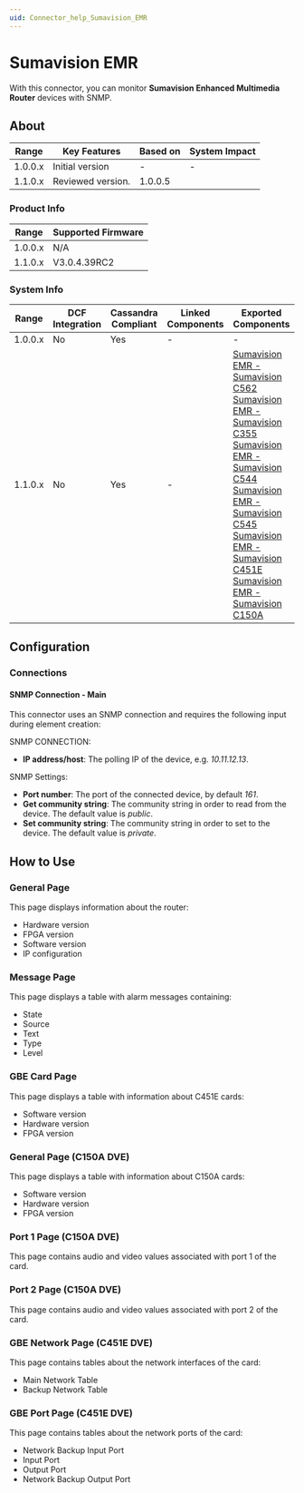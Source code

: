 ```yaml
---
uid: Connector_help_Sumavision_EMR
---
```


# Sumavision EMR

With this connector, you can monitor **Sumavision Enhanced Multimedia Router** devices with SNMP.

## About

| Range   | Key Features      | Based on | System Impact |
|---------|-------------------|----------|---------------|
| 1.0.0.x | Initial version   | -        | -             |
| 1.1.0.x | Reviewed version. | 1.0.0.5  |               |

### Product Info

| Range     | Supported Firmware     |
|-----------|------------------------|
| 1.0.0.x   | N/A                    |
| 1.1.0.x   | V3.0.4.39RC2           |

### System Info

| Range | DCF Integration | Cassandra Compliant | Linked Components | Exported Components |
|--|--|--|--|--|
| 1.0.0.x | No | Yes | - | - |
| 1.1.0.x | No | Yes | - | [Sumavision EMR - Sumavision C562](xref:Connector_help_Sumavision_EMR_-_Sumavision_C562) <br>[Sumavision EMR - Sumavision C355](xref:Connector_help_Sumavision_EMR_-_Sumavision_C355) <br>[Sumavision EMR - Sumavision C544](xref:Connector_help_Sumavision_EMR_-_Sumavision_C544) <br>[Sumavision EMR - Sumavision C545](xref:Connector_help_Sumavision_EMR_-_Sumavision_C545) <br>[Sumavision EMR - Sumavision C451E](xref:Connector_help_Sumavision_EMR_-_Sumavision_C451E) <br>[Sumavision EMR - Sumavision C150A](xref:Connector_help_Sumavision_EMR_-_Sumavision_C150A) |

## Configuration

### Connections

#### SNMP Connection - Main

This connector uses an SNMP connection and requires the following input during element creation:

SNMP CONNECTION:

- **IP address/host**: The polling IP of the device, e.g. *10.11.12.13*.

SNMP Settings:

- **Port number**: The port of the connected device, by default *161*.
- **Get community string**: The community string in order to read from the device. The default value is *public*.
- **Set community string**: The community string in order to set to the device. The default value is *private*.

## How to Use

### General Page

This page displays information about the router:

- Hardware version
- FPGA version
- Software version
- IP configuration

### Message Page

This page displays a table with alarm messages containing:

- State
- Source
- Text
- Type
- Level

### GBE Card Page

This page displays a table with information about C451E cards:

- Software version
- Hardware version
- FPGA version

### General Page (C150A DVE)

This page displays a table with information about C150A cards:

- Software version
- Hardware version
- FPGA version

### Port 1 Page (C150A DVE)

This page contains audio and video values associated with port 1 of the card.

### Port 2 Page (C150A DVE)

This page contains audio and video values associated with port 2 of the card.

### GBE Network Page (C451E DVE)

This page contains tables about the network interfaces of the card:

- Main Network Table
- Backup Network Table

### GBE Port Page (C451E DVE)

This page contains tables about the network ports of the card:

- Network Backup Input Port
- Input Port
- Output Port
- Network Backup Output Port
